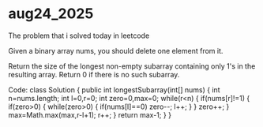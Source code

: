 # aug24_2025
The problem that i solved today in leetcode

Given a binary array nums, you should delete one element from it.

Return the size of the longest non-empty subarray containing only 1's in the resulting array. Return 0 if there is no such subarray.

Code:
class Solution {
    public int longestSubarray(int[] nums) {
        int n=nums.length;
        int l=0,r=0;
        int zero=0,max=0;
        while(r<n)
        {
            if(nums[r]!=1)
            {
                if(zero>0)
                {
                    while(zero>0)
                    {
                        if(nums[l]==0)
                            zero--;
                        l++;
                    }
                }
                zero++;
            }
            max=Math.max(max,r-l+1);
            r++;
        }
        return max-1;
    }
}
